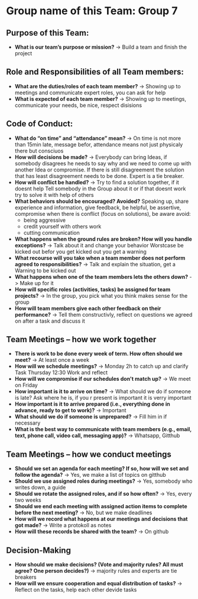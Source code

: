 # Group name of this Team: Group 7

## Purpose of this Team:

- **What is our team’s purpose or mission?** -> Build a team and finish the project

## Role and Responsibilities of all Team members:

- **What are the duties/roles of each team member?** -> Showing up to meetings and communicate
expert roles, you can ask for help
- **What is expected of each team member?** -> Showing up to meetings, communicate your needs, be nice, 			respect disisions

## Code of Conduct:

- **What do “on time” and “attendance” mean?** -> On time is not more than 15min late, message befor, attendance means not just physicaly there but consciuos
- **How will decisions be made?** -> Everybody can bring Ideas, if somebody disagrees he needs to say why and we need to come up with another Idea or compromise. If there is still disagreement the solution that has least disagreement needs to be done. Expert is a tie breaker.
- **How will conflict be handled?** -> Try to find a solution together, if it doesnt help Tell somebody in the Group about it or if that doesnt work try to solve it with help of others
- **What behaviors should be encouraged? Avoided?** Speaking up, share experience and information, give feedback, be helpful, be assertive, compromise when there is conflict (focus on solutions), be aware 
avoid:
  - being aggressive
  - credit yourself with others work
  - cutting communication
- **What happens when the ground rules are broken? How will you handle exceptions?** -> Talk about it and change your behavior Worstcase be kicked out  befor you get kicked out you get a warning
- **What recourse will you take when a team member does not perform agreed to responsibilities?** -> Talk and explain the situation, get a Warning to be kicked out 
- **What happens when one of the team members lets the others down?** -> Make up for it
- **How will specific roles (activities, tasks) be assigned for team projects?** -> In the group, you pick what you think makes sense for the group
- **How will team members give each other feedback on their performance?** -> Tell them constructivly, reflect on questions we agreed on after a task and discuss it

## Team Meetings – how we work together

- **There is work to be done every week of term. How often should we meet?** -> At least once a week
- **How will we schedule meetings?** -> Monday 2h to catch up and clarify Task 				Thursday 12:30 Work and reflect
- **How will we compromise if our schedules don't match up?** -> We meet on Friday
- **How important is it to arrive on time?** -> What should we do if someone is late? Ask where he is, if you r present is important it is verry important 
- **How important is it to arrive prepared (i.e., everything done in advance, ready to get to 
work)?** -> Important
- **What should we do if someone is unprepared?** -> Fill him in if necessary
- **What is the best way to communicate with team members (e.g., email, text, phone call, video 
call, messaging app)?** -> Whatsapp, Gitthub

## Team Meetings – how we conduct meetings

- **Should we set an agenda for each meeting? If so, how will we set and follow the agenda?** -> Yes, we make a list of topics on gitthub
- **Should we use assigned roles during meetings?** -> Yes, somebody who writes down, a guide
- **Should we rotate the assigned roles, and if so how often?** -> Yes, every two weeks
- **Should we end each meeting with assigned action items to complete before the next 
meeting?** -> No, but we make deadlines
- **How will we record what happens at our meetings and decisions that got made?** -> Write a protokoll as notes
- **How will these records be shared with the team?** -> On github

## Decision-Making

- **How should we make decisions? (Vote and majority rules? All must agree? One person 
decides?)** -> majority rules and experts are tie breakers
- **How will we ensure cooperation and equal distribution of tasks?** -> Reflect on the tasks, help each other
devide tasks
